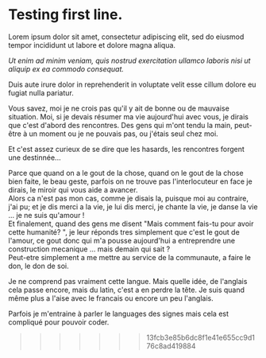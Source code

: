 # Testing first line.
Lorem ipsum dolor sit amet, consectetur adipiscing elit, sed do eiusmod tempor incididunt ut labore et dolore magna aliqua. 

*Ut enim ad minim veniam, quis nostrud exercitation ullamco laboris nisi ut aliquip ex ea commodo consequat.* 

Duis aute irure dolor in reprehenderit in voluptate velit esse cillum dolore eu fugiat nulla pariatur.


Vous savez, moi je ne crois pas qu'il y ait de bonne ou de mauvaise situation. Moi, si je devais résumer ma vie aujourd'hui avec vous, je dirais que c'est d'abord des rencontres. Des gens qui m'ont tendu la main, peut-être à un moment ou je ne pouvais pas, ou j'étais seul chez moi.

Et c'est assez curieux de se dire que les hasards, les rencontres forgent une destinnée...

Parce que quand on a le gout de la chose, quand on le gout de la chose bien faite, le beau geste, parfois on ne trouve pas l'interlocuteur en face je dirais, le miroir qui vous aide a avancer.\
Alors ca n'est pas mon cas, comme je disais la, puisque moi au contraire, j'ai pu; et je dis merci a la vie, je lui dis merci, je chante la vie, je danse la vie ... je ne suis qu'amour !\
Et finalement, quand des gens me disent "Mais comment fais-tu pour avoir cette humanité? ", je leur réponds tres simplement que c'est le gout de l'amour, ce gout donc qui m'a pousse aujourd'hui a entreprendre une construction mecanique ... mais demain qui sait ?\
Peut-etre simplement a me mettre au service de la communaute, a faire le don, le don de soi.

Je ne comprend pas vraiment cette langue.
Mais quelle idée, de l'anglais cela passe encore, mais du latin, c'est a en perdre la tête.
Je suis quand même plus a l'aise avec le francais ou encore un peu l'anglais.

Parfois je m'entraine à parler le languages des signes mais cela est compliqué pour pouvoir coder.
>>>>>>> 13fcb3e85b6dc8f1e41e655cc9d176c8ad419884
